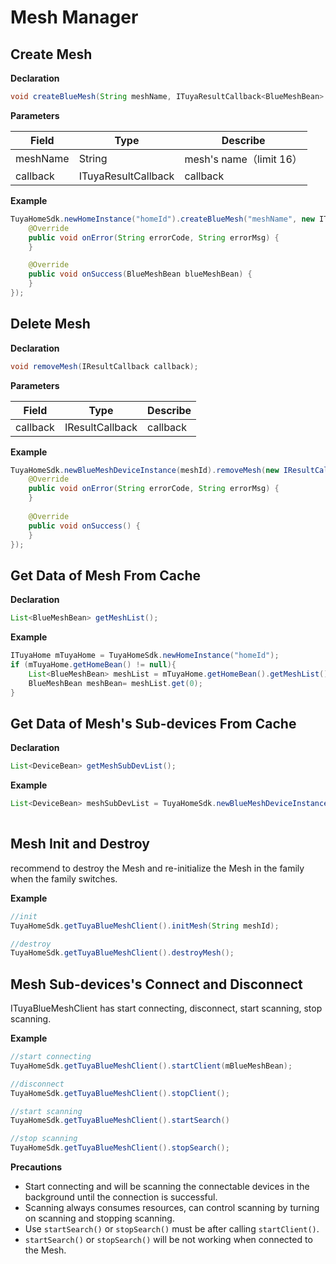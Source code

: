 # Mesh Manager
##  Create Mesh

**Declaration**

```java
void createBlueMesh(String meshName, ITuyaResultCallback<BlueMeshBean> callback);
```
**Parameters**

|Field|Type|Describe|
|--|--|--|
|meshName|String|mesh's name（limit 16）|
|callback|ITuyaResultCallback|callback|

**Example**

``` java
TuyaHomeSdk.newHomeInstance("homeId").createBlueMesh("meshName", new ITuyaResultCallback<BlueMeshBean>() {
    @Override
    public void onError(String errorCode, String errorMsg) {
    }

    @Override	
    public void onSuccess(BlueMeshBean blueMeshBean) {
    }
});
```

## Delete Mesh

**Declaration**

```java
void removeMesh(IResultCallback callback);
```
**Parameters**

|Field|Type|Describe|
|--|--|--|
|callback|IResultCallback|callback|

**Example**

```java
TuyaHomeSdk.newBlueMeshDeviceInstance(meshId).removeMesh(new IResultCallback() {
    @Override
    public void onError(String errorCode, String errorMsg) {
    }
	
    @Override
    public void onSuccess() {
    }
});

```

## Get Data of Mesh From Cache
**Declaration**

```java
List<BlueMeshBean> getMeshList();
```
**Example**

```java
ITuyaHome mTuyaHome = TuyaHomeSdk.newHomeInstance("homeId");
if (mTuyaHome.getHomeBean() != null){
	List<BlueMeshBean> meshList = mTuyaHome.getHomeBean().getMeshList();
	BlueMeshBean meshBean= meshList.get(0);
}            
```

## Get Data of Mesh's Sub-devices From Cache 
**Declaration**

```java
List<DeviceBean> getMeshSubDevList();
```
**Example**

```java
List<DeviceBean> meshSubDevList = TuyaHomeSdk.newBlueMeshDeviceInstance("meshId").getMeshSubDevList();
    
```


## Mesh Init and Destroy
recommend to destroy the Mesh and re-initialize the Mesh in the family when the family switches.

**Example**

```java
//init
TuyaHomeSdk.getTuyaBlueMeshClient().initMesh(String meshId);       

//destroy
TuyaHomeSdk.getTuyaBlueMeshClient().destroyMesh();       
```


## Mesh Sub-devices's Connect and Disconnect
ITuyaBlueMeshClient has start connecting, disconnect, start scanning, stop scanning.

**Example**

```java
//start connecting
TuyaHomeSdk.getTuyaBlueMeshClient().startClient(mBlueMeshBean);

//disconnect
TuyaHomeSdk.getTuyaBlueMeshClient().stopClient();

//start scanning
TuyaHomeSdk.getTuyaBlueMeshClient().startSearch()

//stop scanning
TuyaHomeSdk.getTuyaBlueMeshClient().stopSearch();

```

**Precautions** 

 -  Start connecting and will be scanning the connectable devices in the background until the connection is successful.
 -  Scanning always consumes resources, can control scanning by turning on scanning and stopping scanning.
 -  Use `startSearch()` or `stopSearch()` must be after calling `startClient()`.
 -   `startSearch()` or `stopSearch()` will be not working when connected to the Mesh.

